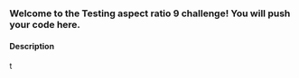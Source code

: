 ### Welcome to the Testing aspect ratio 9 challenge! You will push your code here.

#### Description
t

